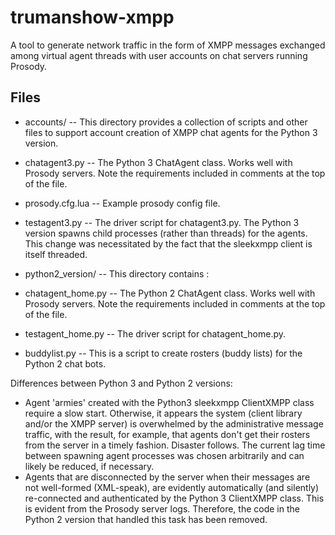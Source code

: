 # trumanshow-xmpp

A tool to generate network traffic in the form of XMPP messages exchanged among virtual agent threads with user accounts on chat servers running Prosody.

## Files

* accounts/ -- This directory provides a collection of scripts and other files to support account creation of XMPP chat agents for the Python 3 version.
* chatagent3.py -- The Python 3 ChatAgent class. Works well with Prosody servers. Note the requirements included in comments at the top of the file.
* prosody.cfg.lua -- Example prosody config file.
* testagent3.py -- The driver script for chatagent3.py. The Python 3 version spawns child processes (rather than threads) for the agents. This change was necessitated by the fact that the sleekxmpp client is itself threaded.

* python2_version/ -- This directory contains :
 * chatagent_home.py -- The Python 2 ChatAgent class. Works well with Prosody servers. Note the requirements included in comments at the top of the file.
 * testagent_home.py -- The driver script for chatagent_home.py.
 * buddylist.py -- This is a script to create rosters (buddy lists) for the Python 2 chat bots.

Differences between Python 3 and Python 2 versions:
 * Agent 'armies' created with the Python3 sleekxmpp ClientXMPP class require a slow start. Otherwise, it appears the system (client library and/or the XMPP server) is overwhelmed by the administrative message traffic, with the result, for example, that agents don't get their rosters from the server in a timely fashion. Disaster follows. The current lag time between spawning agent processes was chosen arbitrarily and can likely be reduced, if necessary.
 * Agents that are disconnected by the server when their messages are not well-formed (XML-speak), are evidently automatically (and silently) re-connected and authenticated by the Python 3 ClientXMPP class. This is evident from the Prosody server logs. Therefore, the code in the Python 2 version that handled this task has been removed.
